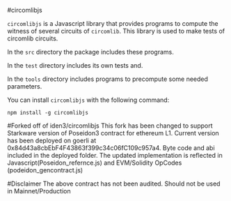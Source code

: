 #circomlibjs

`circomlibjs` is a Javascript library that provides programs to compute the witness of several circuits of `circomlib`.
This library is used to make tests of circomlib circuits.

In the `src` directory the package includes these programs.

In the `test` directory includes its own tests and.

In the `tools` directory includes programs to precompute some needed parameters.

You can install `circomlibjs` with the following command:

```text
npm install -g circomlibjs
```


#Forked off of iden3/circomlibjs
This fork has been changed to support Starkware version of Poseidon3 contract for ethereum L1. Current version has been deployed on goerli at 0x84d43a8cbEbF4F43863f399c34c06fC109c957a4. Byte code and abi included in the deployed folder. The updated implementation is reflected in Javascript(Poseidon_refernce.js) and EVM/Solidity OpCodes (podeidon_gencontract.js)

#Disclaimer
The above contract has not been audited. Should not be used in Mainnet/Production

